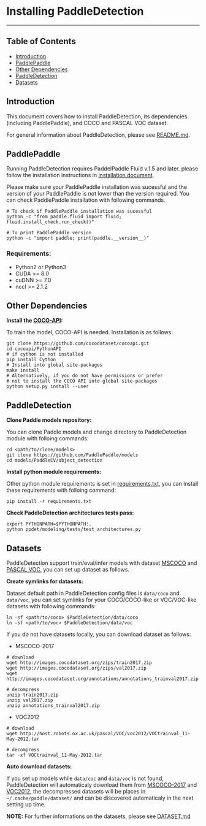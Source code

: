 # Installing PaddleDetection

---
## Table of Contents

- [Introduction](#introduction)
- [PaddlePaddle](#paddlepaddle)
- [Other Dependencies](#other-dependencies)
- [PaddleDetection](#paddle-detection)
- [Datasets](#datasets)


## Introduction

This document covers how to install PaddleDetection, its dependencies (including PaddlePaddle), and COCO and PASCAL VOC dataset.

For general information about PaddleDetection, please see [README.md](../README.md).


## PaddlePaddle

Running PaddleDetection requires PaddelPaddle Fluid v.1.5 and later. please follow the installation instructions in [installation document](http://www.paddlepaddle.org/documentation/docs/en/1.4/beginners_guide/install/index_en.html).

Please make sure your PaddlePaddle installation was sucessful and the version of your PaddlePaddle is not lower than the version required. You can check PaddlePaddle installation with following commands.

```
# To check if PaddlePaddle installation was sucessful
python -c "from paddle.fluid import fluid; fluid.install_check.run_check()"

# To print PaddlePaddle version
python -c "import paddle; print(paddle.__version__)"
```

### Requirements:

- Python2 or Python3
- CUDA >= 8.0
- cuDNN >= 7.0
- nccl >= 2.1.2


## Other Dependencies

**Install the [COCO-API](https://github.com/cocodataset/cocoapi):**

To train the model, COCO-API is needed. Installation is as follows:

    git clone https://github.com/cocodataset/cocoapi.git
    cd cocoapi/PythonAPI
    # if cython is not installed
    pip install Cython
    # Install into global site-packages
    make install
    # Alternatively, if you do not have permissions or prefer
    # not to install the COCO API into global site-packages
    python setup.py install --user


## PaddleDetection

**Clone Paddle models repository:**

You can clone Paddle models and change directory to PaddleDetection module with folloing commands:

```
cd <path/to/clone/models>
git clone https://github.com/PaddlePaddle/models
cd models/PaddleCV/object_detection
```

**Install python module requirements:**

Other python module requirements is set in [requirements.txt](./requirements.txt), you can install these requirements with folloing command:

```
pip install -r requirements.txt
```

**Check PaddleDetection architectures tests pass:**

```
export PYTHONPATH=$PYTHONPATH:.
python ppdet/modeling/tests/test_architectures.py
```


## Datasets

PaddleDetection support train/eval/infer models with dataset [MSCOCO](http://cocodataset.org) and [PASCAL VOC](http://host.robots.ox.ac.uk/pascal/VOC/), you can set up dataset as follows.

**Create symlinks for datasets:**

Dataset default path in PaddleDetection config files is `data/coco` and `data/voc`, you can set symlinks for your COCO/COCO-like or VOC/VOC-like datasets with following commands:

```
ln -sf <path/to/coco> $PaddleDetection/data/coco
ln -sf <path/to/voc> $PaddleDetection/data/voc
```

If you do not have datasets locally, you can download dataset as follows:

- MSCOCO-2017

```
# download
wget http://images.cocodataset.org/zips/train2017.zip
wget http://images.cocodataset.org/zips/val2017.zip
wget http://images.cocodataset.org/annotations/annotations_trainval2017.zip

# decompress
unzip train2017.zip
unzip val2017.zip
unzip annotations_trainval2017.zip
```

- VOC2012

```
# download
wget http://host.robots.ox.ac.uk/pascal/VOC/voc2012/VOCtrainval_11-May-2012.tar

# decompress
tar -xf VOCtrainval_11-May-2012.tar
```

**Auto download datasets:**

If you set up models while `data/coc` and `data/voc` is not found, PaddleDetection will automaticaly download them from [MSCOCO-2017](http://images.cocodataset.org) and [VOC2012](http://host.robots.ox.ac.uk/pascal/VOC), the decompressed datasets will be places in `~/.cache/paddle/dataset/` and can be discovered automaticaly in the next setting up time.


**NOTE:** For further informations on the datasets, please see [DATASET.md](../ppdet/data/README.md)

